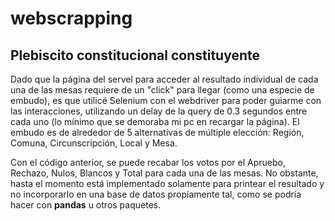 # webscrapping

## Plebiscito constitucional constituyente

Dado que la página del servel para acceder al resultado individual de cada una de las mesas requiere de un "click" para llegar (como una especie de embudo), es que 
utilicé Selenium con el webdriver para poder guiarme con las interacciones, utilizando un delay de la query de 0.3 segundos entre cada uno (lo mínimo que se demoraba mi pc en recargar la página). El embudo es de alrededor de 5 alternativas de múltiple elección: Región, Comuna, Circunscripción, Local y Mesa.

Con el código anterior, se puede recabar los votos por el Apruebo, Rechazo, Nulos, Blancos y Total para cada una de las mesas. No obstante, hasta el momento está implementado solamente para printear el resultado y no incorporarlo en una base de datos propiamente tal, como se podría hacer con **pandas** u otros paquetes.
